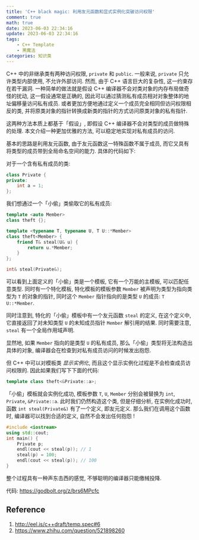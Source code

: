```yaml
---
title: 'C++ black magic: 利用友元函数和显式实例化突破访问权限'
comment: true
math: true
date: 2023-06-03 22:34:16
update: 2023-06-03 22:34:16
tags:
    - C++ Template
    - 黑魔法
categories: 知识类
---
```


C++ 中的非继承类有两种访问权限, `private` 和 `public`. 一般来说, `private` 只允许类型内部使用, 不允许外部访问. 然而, 由于 C++ 语言巨大的复杂性, 这一约束存在若干漏洞. 一种简单的做法就是假设 C++ 编译器不会对类对象的内存布局做奇怪的扰动, 这一假设通常是正确的, 因此可以通过猜测私有成员相对对象整体的地址偏移量访问私有成员. 或者更加方便地通过定义一个成员完全相同但访问权限相反的类, 并将原类对象的指针转换成新类的指针的方式访问原类对象的私有指针.

这两种方法本质上都基于「假设」, 即假设 C++ 编译器不会对类型的成员做特殊的处理. 本文介绍一种更加优雅的方法, 可以稳定地实现对私有成员的访问.

<!--more-->

基本的思路是利用友元函数, 由于友元函数这一特殊函数不属于成员, 而它又具有将类型的成员带到全局命名空间的能力. 具体的代码如下:

对于一个含有私有成员的类:

```cpp
class Private {
private:
    int a = 1;
};
```

我们想通过一个「小偷」类偷取它的私有成员:

```cpp
template <auto Member>
class theft {};

template <typename T, typename U, T U::*Member>
class theft<Member> {
    friend T& steal(U& u) {
        return u.*Member;
    }
};

int& steal(Private&);
```

可以看到上面定义的「小偷」类是一个模板, 它有一个万能的主模板, 可以匹配任意类型.
同时有一个特化模板, 特化模板的模板参数 `Member` 被声明为类型为指向类型为 `T` 的对象的指针, 同时这个 `Member` 指针指向的是类型 `U` 的成员: `T U::*Member`.

同时注意到, 特化的「小偷」模板中有一个友元函数 `steal` 的定义, 在这个定义中, 它直接返回了对未知类型 `U` 的未知成员指针 `Member` 解引用的结果. 同时需要注意, `steal` 有一个全局作用域声明.

显然地, 如果 `Member` 指向的是类型 `U` 的私有成员, 那么「小偷」类型将无法构造出具体的对象, 编译器会在检查到对私有成员访问的时候发出抱怨.

但 C++ 中可以对模板类 *显示实例化*, 而且这个显示实例化过程是不会检查成员访问权限的. 因此如果我们写下下面的代码:

```cpp
template class theft<&Private::a>;
```

「小偷」模板就会实例化成功, 模板参数 `T`, `U`, `Member` 分别会被替换为 `int`, `Private`, `&Private::a`. 此时我们仍然构造这个类, 但是仔细分析, 在实例化成功时, 函数 `int steal(Private&)` 有了一个定义, 即友元定义. 那么我们在调用这个函数时, 编译器可以找到合适的定义, 自然不会发出任何抱怨 !

```cpp
#include <iostream>
using std::cout;
int main() {
    Private p;
    endl(cout << steal(p)); // 1
    steal(p) = 100;
    endl(cout << steal(p)); // 100
}
```

整个过程具有一种声东击西的感觉, 不够聪明的编译器只能缴械投降.

代码: https://godbolt.org/z/brs6MPcfc

## Reference

1. http://eel.is/c++draft/temp.spec#6
2. https://www.zhihu.com/question/521898260